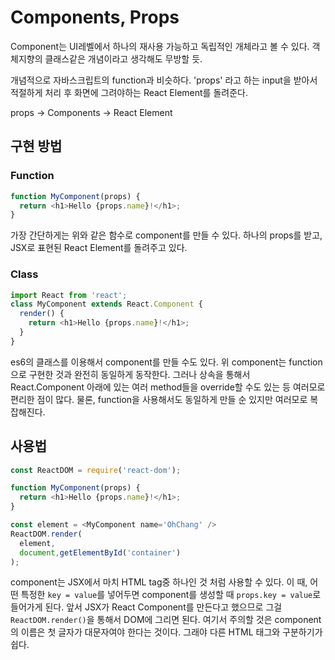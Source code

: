 # Components, Props

Component는 UI레벨에서 하나의 재사용 가능하고 독립적인 개체라고 볼 수 있다. 객체지향의 클래스같은 개념이라고 생각해도 무방할 듯.

개념적으로 자바스크립트의 function과 비슷하다. 'props' 라고 하는 input을 받아서 적절하게 처리 후 화면에 그려야하는 React Element를 돌려준다.

props -&gt; Components -&gt; React Element

## 구현 방법

### Function

```js
function MyComponent(props) {
  return <h1>Hello {props.name}!</h1>;
}
```

가장 간단하게는 위와 같은 함수로 component를 만들 수 있다. 하나의 props를 받고, JSX로 표현된 React Element를 돌려주고 있다.

### Class

```js
import React from 'react';
class MyComponent extends React.Component {
  render() {
    return <h1>Hello {props.name}!</h1>;
  }
}
```

es6의 클래스를 이용해서 component를 만들 수도 있다. 위 component는 function으로 구현한 것과 완전히 동일하게 동작한다. 그러나 상속을 통해서 React.Component 아래에 있는 여러 method들을 override할 수도 있는 등 여러모로 편리한 점이 많다. 물론, function을 사용해서도 동일하게 만들 순 있지만 여러모로 복잡해진다.

## 사용법

```js
const ReactDOM = require('react-dom');

function MyComponent(props) {
  return <h1>Hello {props.name}!</h1>;
}

const element = <MyComponent name='OhChang' />
ReactDOM.render(
  element,
  document,getElementById('container')
);
```

component는 JSX에서 마치 HTML tag중 하나인 것 처럼 사용할 수 있다. 이 때, 어떤 특정한 `key = value`를 넣어두면 component를 생성할 때 `props.key = value`로 들어가게 된다. 앞서 JSX가 React Component를 만든다고 했으므로 그걸 `ReactDOM.render()`을 통해서 DOM에 그리면 된다. 여기서 주의할 것은 component의 이름은 첫 글자가 대문자여야 한다는 것이다. 그래야 다른 HTML 태그와 구분하기가 쉽다.





